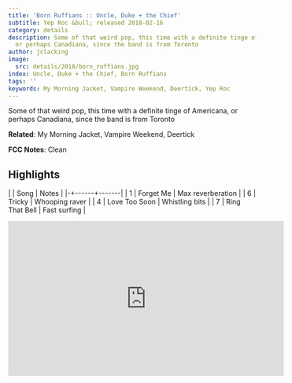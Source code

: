 ```yaml
---
title: 'Born Ruffians :: Uncle, Duke + the Chief'
subtitle: Yep Roc &bull; released 2018-02-16
category: details
description: Some of that weird pop, this time with a definite tinge of Americana,
  or perhaps Canadiana, since the band is from Toronto
author: jclacking
image:
  src: details/2018/born_ruffians.jpg
index: Uncle, Duke + the Chief, Born Ruffians
tags: ''
keywords: My Morning Jacket, Vampire Weekend, Deertick, Yep Roc
---
```

Some of that weird pop, this time with a definite tinge of Americana, or perhaps Canadiana, since the band is from Toronto<!--more-->

**Related**: My Morning Jacket, Vampire Weekend, Deertick

**FCC Notes**: Clean

## Highlights

| | Song | Notes |
|-+------+-------|
| 1 | Forget Me | Max reverberation |
| 6 | Tricky | Whooping raver |
| 4 | Love Too Soon | Whistling bits |
| 7 | Ring That Bell | Fast surfing |

<div class="tlo-detail-video"><iframe width="560" height="315" src="https://www.youtube.com/embed/0qlo0mhBcGA" frameborder="0" allow="autoplay; encrypted-media" allowfullscreen></iframe></div>

